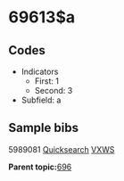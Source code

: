 # 69613$a

## Codes

-   Indicators
    -   First: 1
    -   Second: 3
-   Subfield: a

## Sample bibs

5989081 [Quicksearch](https://search.library.yale.edu/catalog/5989081) [VXWS](http://prodorbis.library.yale.edu:7014/vxws/GetHoldingsService?bibId=5989081)

**Parent topic:**[696](../../tags/696/696.md)

